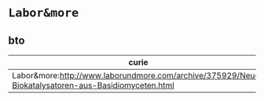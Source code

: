 # `Labor&more`

## bto

| curie                                                                                               |   usages | nodes                                                                                                |
|-----------------------------------------------------------------------------------------------------|----------|------------------------------------------------------------------------------------------------------|
| Labor&more:http://www.laborundmore.com/archive/375929/Neue-Biokatalysatoren-aus-Basidiomyceten.html |        2 | [BTO:0006318](https://bioregistry.io/BTO:0006318), [BTO:0006319](https://bioregistry.io/BTO:0006319) |

